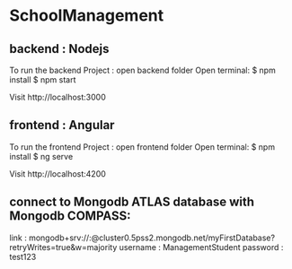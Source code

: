# SchoolManagement

## backend : Nodejs
To run the backend Project : open backend folder
Open terminal: 
$ npm install
$ npm start

	
Visit http://localhost:3000

## frontend : Angular
To run the frontend Project : open frontend folder
Open terminal: 
$ npm install
$ ng serve
	
Visit http://localhost:4200


## connect to Mongodb ATLAS database with Mongodb COMPASS:
link : mongodb+srv://<username>:<password>@cluster0.5pss2.mongodb.net/myFirstDatabase?retryWrites=true&w=majority
 	username : ManagementStudent
 	password : test123
